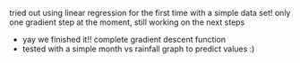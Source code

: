 tried out using linear regression for the first time with a simple data set! only one gradient step at the moment, still working on the next steps
- yay we finished it!! complete gradient descent function
- tested with a simple month vs rainfall graph to predict values :)
